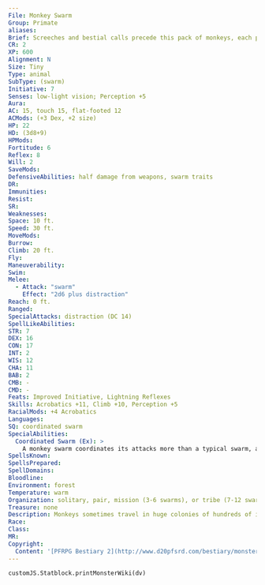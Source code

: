 ```yaml
---
File: Monkey Swarm
Group: Primate
aliases: 
Brief: Screeches and bestial calls precede this pack of monkeys, each primate propelling itself forward on calloused knuckles.
CR: 2
XP: 600
Alignment: N
Size: Tiny
Type: animal
SubType: (swarm)
Initiative: 7
Senses: low-light vision; Perception +5
Aura: 
AC: 15, touch 15, flat-footed 12
ACMods: (+3 Dex, +2 size)
HP: 22
HD: (3d8+9)
HPMods: 
Fortitude: 6
Reflex: 8
Will: 2
SaveMods: 
DefensiveAbilities: half damage from weapons, swarm traits
DR: 
Immunities: 
Resist: 
SR: 
Weaknesses: 
Space: 10 ft.
Speed: 30 ft.
MoveMods: 
Burrow: 
Climb: 20 ft.
Fly: 
Maneuverability: 
Swim: 
Melee: 
  - Attack: "swarm"
    Effect: "2d6 plus distraction"
Reach: 0 ft.
Ranged: 
SpecialAttacks: distraction (DC 14)
SpellLikeAbilities: 
STR: 7
DEX: 16
CON: 17
INT: 2
WIS: 12
CHA: 11
BAB: 2
CMB: -
CMD: -
Feats: Improved Initiative, Lightning Reflexes
Skills: Acrobatics +11, Climb +10, Perception +5
RacialMods: +4 Acrobatics
Languages: 
SQ: coordinated swarm
SpecialAbilities:
  Coordinated Swarm (Ex): >
    A monkey swarm coordinates its attacks more than a typical swarm, and deals swarm damage one step higher than a swarm of its HD would normally cause.
SpellsKnown: 
SpellsPrepared: 
SpellDomains: 
Bloodline: 
Environment: forest
Temperature: warm
Organization: solitary, pair, mission (3-6 swarms), or tribe (7-12 swarms plus 1-4 gorillas)
Treasure: none
Description: Monkeys sometimes travel in huge colonies of hundreds of individuals. In such quantities, these primates can become quite dangerous, capable of overwhelming many foes by their sheer numbers.  Unlike most swarms, monkey swarms work well together. A swarm of monkeys does not possess a true hive mind, but it is capable of working in tandem with other swarms to make basic tactical decisions in combat.
Race: 
Class: 
MR: 
Copyright:
  Content: '[PFRPG Bestiary 2](http://www.d20pfsrd.com/bestiary/monster-listings/animals/primates/primate-monkey-swarm)'
---
```

```dataviewjs
customJS.Statblock.printMonsterWiki(dv)
```
